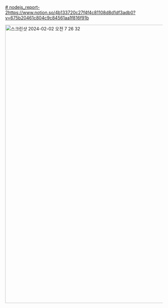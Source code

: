 [# nodejs_report-2](https://www.notion.so/4b133720c27f4f4c81108d8d1df3adb0?v=675b20461c804c9c84561aa1f816f91b)https://www.notion.so/4b133720c27f4f4c81108d8d1df3adb0?v=675b20461c804c9c84561aa1f816f91b

<img width="892" alt="스크린샷 2024-02-02 오전 7 26 32" src="https://github.com/castlejinni1226/nodejs_report-2/assets/154488198/66d66df3-b59e-4729-be71-f289fe0c4ac2">
